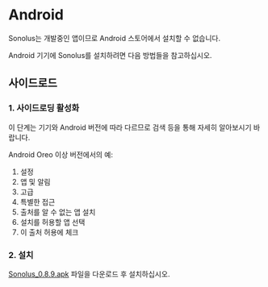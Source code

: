 # Android

Sonolus는 개발중인 앱이므로 Android 스토어에서 설치할 수 없습니다.

Android 기기에 Sonolus를 설치하려면 다음 방법들을 참고하십시오.

## 사이드로드

### 1. 사이드로딩 활성화

이 단계는 기기와 Android 버전에 따라 다르므로 검색 등을 통해 자세히 알아보시기 바랍니다.

Android Oreo 이상 버전에서의 예:

1. 설정
2. 앱 및 알림
3. 고급
4. 특별한 접근
5. 출처를 알 수 없는 앱 설치
6. 설치를 허용할 앱 선택
7. 이 출처 허용에 체크

### 2. 설치

[Sonolus_0.8.9.apk](https://download.sonolus.com/Sonolus_0.8.9.apk) 파일을 다운로드 후 설치하십시오.
